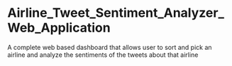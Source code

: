 # Airline_Tweet_Sentiment_Analyzer_Web_Application
A complete web based dashboard that allows user to sort and pick an airline and analyze the sentiments of the tweets about that airline
